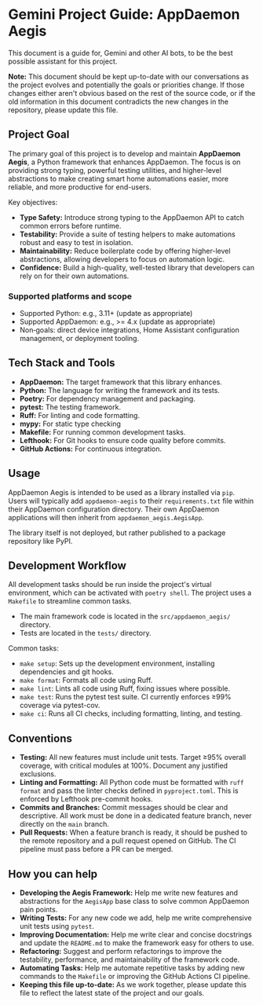 # Gemini Project Guide: AppDaemon Aegis

This document is a guide for, Gemini and other AI bots, to be the best possible assistant for this project.

**Note:** This document should be kept up-to-date with our conversations as the project evolves and potentially the goals or priorities change. If those changes either aren't obvious based on the rest of the source code, or if the old information in this document contradicts the new changes in the repository, please update this file.

## Project Goal

The primary goal of this project is to develop and maintain **AppDaemon Aegis**, a Python framework that enhances AppDaemon. The focus is on providing strong typing, powerful testing utilities, and higher-level abstractions to make creating smart home automations easier, more reliable, and more productive for end-users.

Key objectives:

- **Type Safety:** Introduce strong typing to the AppDaemon API to catch common errors before runtime.
- **Testability:** Provide a suite of testing helpers to make automations robust and easy to test in isolation.
- **Maintainability:** Reduce boilerplate code by offering higher-level abstractions, allowing developers to focus on automation logic.
- **Confidence:** Build a high-quality, well-tested library that developers can rely on for their own automations.

### Supported platforms and scope

- Supported Python: e.g., 3.11+ (update as appropriate)
- Supported AppDaemon: e.g., >= 4.x (update as appropriate)
- Non‑goals: direct device integrations, Home Assistant configuration management, or deployment tooling.
 
## Tech Stack and Tools

- **AppDaemon:** The target framework that this library enhances.
- **Python:** The language for writing the framework and its tests.
- **Poetry:** For dependency management and packaging.
- **pytest:** The testing framework.
- **Ruff:** For linting and code formatting.
- **mypy:** For static type checking
- **Makefile:** For running common development tasks.
- **Lefthook:** For Git hooks to ensure code quality before commits.
- **GitHub Actions:** For continuous integration.

## Usage

AppDaemon Aegis is intended to be used as a library installed via `pip`. Users will typically add `appdaemon-aegis` to their `requirements.txt` file within their AppDaemon configuration directory. Their own AppDaemon applications will then inherit from `appdaemon_aegis.AegisApp`.

The library itself is not deployed, but rather published to a package repository like PyPI.

## Development Workflow

All development tasks should be run inside the project's virtual environment, which can be activated with `poetry shell`. The project uses a `Makefile` to streamline common tasks.

- The main framework code is located in the `src/appdaemon_aegis/` directory.
- Tests are located in the `tests/` directory.

Common tasks:

- `make setup`: Sets up the development environment, installing dependencies and git hooks.
- `make format`: Formats all code using Ruff.
- `make lint`: Lints all code using Ruff, fixing issues where possible.
- `make test`: Runs the pytest test suite. CI currently enforces ≥99% coverage via pytest-cov.
- `make ci`: Runs all CI checks, including formatting, linting, and testing.

## Conventions

- **Testing:** All new features must include unit tests. Target ≥95% overall coverage, with critical modules at 100%. Document any justified exclusions.
- **Linting and Formatting:** All Python code must be formatted with `ruff format` and pass the linter checks defined in `pyproject.toml`. This is enforced by Lefthook pre-commit hooks.
- **Commits and Branches:** Commit messages should be clear and descriptive. All work must be done in a dedicated feature branch, never directly on the `main` branch.
- **Pull Requests:** When a feature branch is ready, it should be pushed to the remote repository and a pull request opened on GitHub. The CI pipeline must pass before a PR can be merged.

## How you can help

- **Developing the Aegis Framework:** Help me write new features and abstractions for the `AegisApp` base class to solve common AppDaemon pain points.
- **Writing Tests:** For any new code we add, help me write comprehensive unit tests using `pytest`.
- **Improving Documentation:** Help me write clear and concise docstrings and update the `README.md` to make the framework easy for others to use.
- **Refactoring:** Suggest and perform refactorings to improve the testability, performance, and maintainability of the framework code.
- **Automating Tasks:** Help me automate repetitive tasks by adding new commands to the `Makefile` or improving the GitHub Actions CI pipeline.
- **Keeping this file up-to-date:** As we work together, please update this file to reflect the latest state of the project and our goals.
